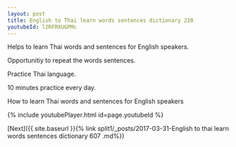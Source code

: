 ```yaml
---
layout: post
title: English to Thai learn words sentences dictionary 210 
youtubeId: l2RFRXUGPMc
---
```

 
 
Helps to learn Thai words and sentences for English speakers.

Opportunitiy to repeat the words sentences. 

Practice Thai language. 
 
10 minutes practice every day. 
 
How to learn Thai words and sentences for English speakers 
 
{% include youtubePlayer.html id=page.youtubeId %}
 
 
[Next]({{ site.baseurl }}{% link  split1/_posts/2017-03-31-English to thai learn words sentences dictionary 607 .md%})
 
